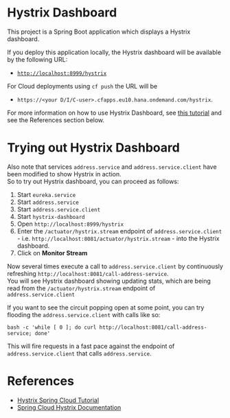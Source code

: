 # Hystrix Dashboard

This project is a Spring Boot application which displays a Hystrix dashboard.  

If you deploy this application locally, the Hystrix dashboard will be available by the following URL:

* [`http://localhost:8999/hystrix`](http://localhost:8999/hystrix)

For Cloud deployments using `cf push` the URL will be 
* `https://<your D/I/C-user>.cfapps.eu10.hana.ondemand.com/hystrix`.

For more information on how to use Hystrix Dashboard, see [this tutorial](https://www.youtube.com/watch?v=Kc7dDxn9cUg) and see the References section below.

# Trying out Hystrix Dashboard

Also note that services `address.service` and `address.service.client` have been modified to show Hystrix in action.  
So to try out Hystrix dashboard, you can proceed as follows:

1. Start `eureka.service`
1. Start `address.service`
1. Start `address.service.client`
1. Start `hystrix-dashboard`
1. Open `http://localhost:8999/hystrix`
1. Enter the `/actuator/hystrix.stream` endpoint of `address.service.client` - i.e. `http://localhost:8081/actuator/hystrix.stream` - into the Hystrix dashboard.
1. Click on **Monitor Stream**

Now several times execute a call to `address.service.client` by continuously refreshing `http://localhost:8081/call-address-service`.  
You will see Hystrix dashboard showing updating stats, which are being read from the `/actuator/hystrix.stream` endpoint of `address.service.client`

If you want to see the circuit popping open at some point, you can try flooding the `address.service.client` with calls like so:

```
bash -c 'while [ 0 ]; do curl http://localhost:8081/call-address-service; done'
```

This will fire requests in a fast pace against the endpoint of `address.service.client` that calls `address.service`. 

# References

* [Hystrix Spring Cloud Tutorial](https://www.youtube.com/watch?v=Kc7dDxn9cUg)
* [Spring Cloud Hystrix Documentation](https://cloud.spring.io/spring-cloud-static/spring-cloud-netflix/2.1.0.RELEASE/single/spring-cloud-netflix.html#_circuit_breaker_hystrix_clients)